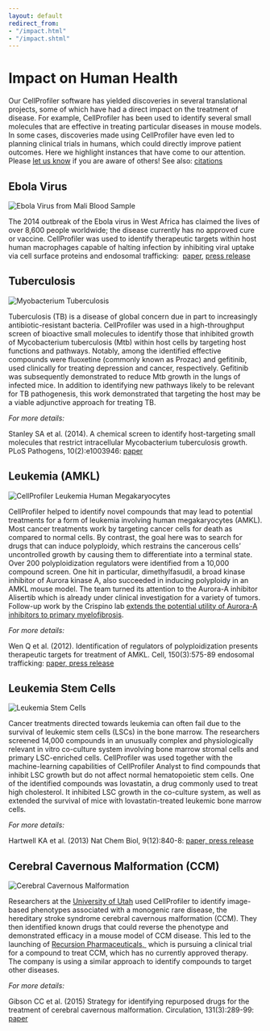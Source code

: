 ```yaml
---
layout: default
redirect_from:
- "/impact.html"
- "/impact.shtml"
---
```


Impact on Human Health
======================

Our CellProfiler software has yielded discoveries in several translational projects, some of which have had a direct impact on the treatment of disease. For example, CellProfiler has been used to identify several small molecules that are effective in treating particular diseases in mouse models. In some cases, discoveries made using CellProfiler have even led to planning clinical trials in humans, which could directly improve patient outcomes. Here we highlight instances that have come to our attention. Please [let us know](mailto:imagingadmin) if you are aware of others! See also: [citations](/citations)

Ebola Virus
-----------

<img src="http://d1zymp9ayga15t.cloudfront.net/images/ebola.png" alt="Ebola Virus from Mali Blood Sample" class="tiny-image">

The 2014 outbreak of the Ebola virus in West Africa has claimed the lives of over 8,600 people worldwide; the disease currently has no approved cure or vaccine. CellProfiler was used to identify therapeutic targets within host human macrophages capable of halting infection by inhibiting viral uptake via cell surface proteins and endosomal trafficking:  [paper](https://doi.org/10.1126/science.1258758), [press release](https://www.txbiomed.org/news-press/news-releases/research-shows-asian-herb-holds-promise-treatment-ebola-virus-disease/)

Tuberculosis
------------

<img src="http://d1zymp9ayga15t.cloudfront.net/images/Tuberculosis.png" alt="Myobacterium Tuberculosis" class="tiny-image">

Tuberculosis (TB) is a disease of global concern due in part to increasingly antibiotic-resistant bacteria. CellProfiler was used in a high-throughput screen of bioactive small molecules to identify those that inhibited growth of Mycobacterium tuberculosis (Mtb) within host cells by targeting host functions and pathways. Notably, among the identified effective compounds were fluoxetine (commonly known as Prozac) and gefitinib, used clinically for treating depression and cancer, respectively. Gefitinib was subsequently demonstrated to reduce Mtb growth in the lungs of infected mice. In addition to identifying new pathways likely to be relevant for TB pathogenesis, this work demonstrated that targeting the host may be a viable adjunctive approach for treating TB.

*For more details:*

Stanley SA et al. (2014). A chemical screen to identify host-targeting small molecules that restrict intracellular Mycobacterium tuberculosis growth. PLoS Pathogens, 10(2):e1003946: [paper](https://doi.org/10.1371/journal.ppat.1003946)

Leukemia (AMKL)
---------------

<img src="http://d1zymp9ayga15t.cloudfront.net/images/Polyploidy.png" alt="CellProfiler Leukemia Human Megakaryocytes" class="tiny-image">

CellProfiler helped to identify novel compounds that may lead to potential treatments for a form of leukemia involving human megakaryocytes (AMKL). Most cancer treatments work by targeting cancer cells for death as compared to normal cells. By contrast, the goal here was to search for drugs that can induce polyploidy, which restrains the cancerous cells’ uncontrolled growth by causing them to differentiate into a terminal state. Over 200 polyploidization regulators were identified from a 10,000 compound screen. One hit in particular, dimethylfasudil, a broad kinase inhibitor of Aurora kinase A, also succeeded in inducing polyploidy in an AMKL mouse model. The team turned its attention to the Aurora-A inhibitor Alisertib which is already under clinical investigation for a variety of tumors. Follow-up work by the Crispino lab [extends the potential utility of Aurora-A inhibitors to primary myelofibrosis](http://www.ncbi.nlm.nih.gov/pubmed/26569382).

*For more details:*

Wen Q et al. (2012). Identification of regulators of polyploidization presents therapeutic targets for treatment of AMKL. Cell, 150(3):575-89 endosomal trafficking: [paper, ](https://doi.org/10.1016/j.cell.2012.06.032) [press release](http://www.broadinstitute.org/news/4289)

Leukemia Stem Cells
-------------------

<img src="http://d1zymp9ayga15t.cloudfront.net/images/Cobblestones.png" alt="Leukemia Stem Cells" class="tiny-image">

Cancer treatments directed towards leukemia can often fail due to the survival of leukemic stem cells (LSCs) in the bone marrow. The researchers screened 14,000 compounds in an unusually complex and physiologically relevant in vitro co-culture system involving bone marrow stromal cells and primary LSC-enriched cells. CellProfiler was used together with the machine-learning capabilities of CellProfiler Analyst to find compounds that inhibit LSC growth but do not affect normal hematopoietic stem cells. One of the identified compounds was lovastatin, a drug commonly used to treat high cholesterol. It inhibited LSC growth in the co-culture system, as well as extended the survival of mice with lovastatin-treated leukemic bone marrow cells.

*For more details:*

Hartwell KA et al. (2013) Nat Chem Biol, 9(12):840-8: [paper, ](https://doi.org/10.1038/nchembio.1367)[press release](http://www.broadinstitute.org/news/5323)

Cerebral Cavernous Malformation (CCM)
-------------------------------------

<img src="http://d1zymp9ayga15t.cloudfront.net/images/CCM.jpg" alt="Cerebral Cavernous Malformation" class="tiny-image">

Researchers at the [University of Utah](http://www.bioscience.utah.edu/faculty/molecular-biology-faculty/) used CellProfiler to identify image-based phenotypes associated with a monogenic rare disease, the hereditary stroke syndrome cerebral cavernous malformation (CCM). They then identified known drugs that could reverse the phenotype and demonstrated efficacy in a mouse model of CCM disease. This led to the launching of [Recursion Pharmaceuticals, ](http://www.recursionpharma.com/) which is pursuing a clinical trial for a compound to treat CCM, which has no currently approved therapy. The company is using a similar approach to identify compounds to target other diseases.

*For more details:*

Gibson CC et al. (2015) Strategy for identifying repurposed drugs for the treatment of cerebral cavernous malformation. Circulation, 131(3):289-99:  [paper](http://www.ncbi.nlm.nih.gov/pmc/articles/PMC4356181/)

<div class="bottom-margin"></div>
